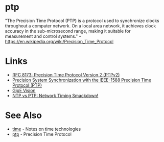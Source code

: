 # ptp

"The Precision Time Protocol (PTP) is a protocol used to synchronize clocks throughout a computer network. On a local area network, it achieves clock accuracy in the sub-microsecond range, making it suitable for measurement and control systems." - <https://en.wikipedia.org/wiki/Precision_Time_Protocol>

# Links
- [RFC 8173: Precision Time Protocol Version 2 (PTPv2)](https://tools.ietf.org/html/rfc8173)
- [Precision System Synchronization with the IEEE-1588 Precision Time Protocol (PTP)](https://www.ptgrey.com/1588)
- [GigE Vision](https://en.wikipedia.org/wiki/GigE_Vision)
- [NTP vs PTP: Network Timing Smackdown!](https://blog.meinbergglobal.com/2013/11/22/ntp-vs-ptp-network-timing-smackdown/)

# See Also
- [time](time) - Notes on time technologies
- [ptp](ptp) - Precision Time Protocol
